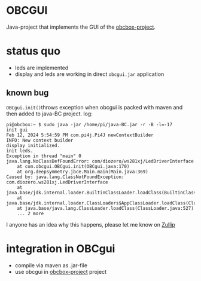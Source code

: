 # OBCGUI
Java-project that implements the GUI of the [obcbox-project](https://github.com/kokospalme/java-BC).
# status quo
- leds are implemented
- display and leds are working in direct ```obcgui.jar``` application
## known bug
```OBCgui.init()```throws exception when obcgui is packed with maven and then added to java-BC project. log:
```
pi@obcbox:~ $ sudo java -jar /home/pi/java-BC.jar -r -B -l=-17
init gui
Feb 12, 2024 5:54:59 PM com.pi4j.Pi4J newContextBuilder
INFO: New context builder
display initialized.
init leds.
Exception in thread "main" 0
java.lang.NoClassDefFoundError: com/diozero/ws281xj/LedDriverInterface
	at com.obcgui.OBCgui.init(OBCgui.java:170)
	at org.deepsymmetry.jbce.Main.main(Main.java:369)
Caused by: java.lang.ClassNotFoundException: com.diozero.ws281xj.LedDriverInterface
	at java.base/jdk.internal.loader.BuiltinClassLoader.loadClass(BuiltinClassLoader.java:581)
	at java.base/jdk.internal.loader.ClassLoaders$AppClassLoader.loadClass(ClassLoaders.java:178)
	at java.base/java.lang.ClassLoader.loadClass(ClassLoader.java:527)
	... 2 more
```
I anyone has an idea why this happens, please let me know on [Zullip](https://deep-symmetry.zulipchat.com/#narrow/stream/275322-beat-link-trigger/topic/Orange.20pi.20zero.202.20.2B.20UI.3F)

# integration in OBCgui
* compile via maven as .jar-file
* use obcgui in [obcbox-project](https://github.com/kokospalme/java-BC) project
